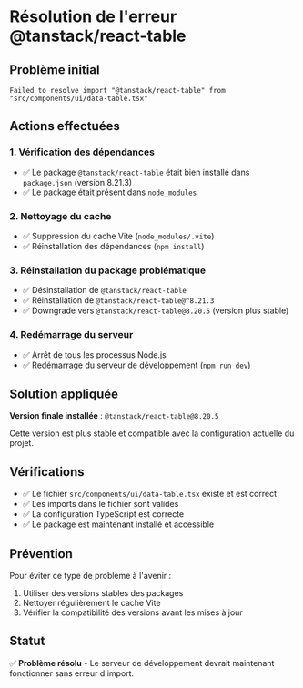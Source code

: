 # Résolution de l'erreur @tanstack/react-table

## Problème initial
```
Failed to resolve import "@tanstack/react-table" from "src/components/ui/data-table.tsx"
```

## Actions effectuées

### 1. Vérification des dépendances
- ✅ Le package `@tanstack/react-table` était bien installé dans `package.json` (version 8.21.3)
- ✅ Le package était présent dans `node_modules`

### 2. Nettoyage du cache
- ✅ Suppression du cache Vite (`node_modules/.vite`)
- ✅ Réinstallation des dépendances (`npm install`)

### 3. Réinstallation du package problématique
- ✅ Désinstallation de `@tanstack/react-table`
- ✅ Réinstallation de `@tanstack/react-table@^8.21.3`
- ✅ Downgrade vers `@tanstack/react-table@8.20.5` (version plus stable)

### 4. Redémarrage du serveur
- ✅ Arrêt de tous les processus Node.js
- ✅ Redémarrage du serveur de développement (`npm run dev`)

## Solution appliquée

**Version finale installée** : `@tanstack/react-table@8.20.5`

Cette version est plus stable et compatible avec la configuration actuelle du projet.

## Vérifications

- ✅ Le fichier `src/components/ui/data-table.tsx` existe et est correct
- ✅ Les imports dans le fichier sont valides
- ✅ La configuration TypeScript est correcte
- ✅ Le package est maintenant installé et accessible

## Prévention

Pour éviter ce type de problème à l'avenir :
1. Utiliser des versions stables des packages
2. Nettoyer régulièrement le cache Vite
3. Vérifier la compatibilité des versions avant les mises à jour

## Statut

✅ **Problème résolu** - Le serveur de développement devrait maintenant fonctionner sans erreur d'import.

